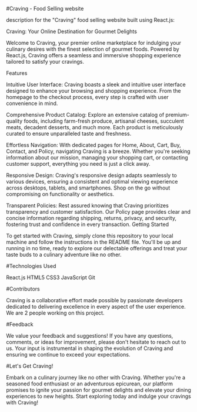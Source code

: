 #Craving - Food Selling website

description for the "Craving" food selling website built using React.js:

Craving: Your Online Destination for Gourmet Delights

Welcome to Craving, your premier online marketplace for indulging your culinary desires with the finest selection of gourmet foods. Powered by React.js, Craving offers a seamless and immersive shopping experience tailored to satisfy your cravings.

Features

Intuitive User Interface: Craving boasts a sleek and intuitive user interface designed to enhance your browsing and shopping experience. From the homepage to the checkout process, every step is crafted with user convenience in mind.

Comprehensive Product Catalog: Explore an extensive catalog of premium-quality foods, including farm-fresh produce, artisanal cheeses, succulent meats, decadent desserts, and much more. Each product is meticulously curated to ensure unparalleled taste and freshness.

Effortless Navigation: With dedicated pages for Home, About, Cart, Buy, Contact, and Policy, navigating Craving is a breeze. Whether you're seeking information about our mission, managing your shopping cart, or contacting customer support, everything you need is just a click away.

Responsive Design: Craving's responsive design adapts seamlessly to various devices, ensuring a consistent and optimal viewing experience across desktops, tablets, and smartphones. Shop on the go without compromising on functionality or aesthetics.

Transparent Policies: Rest assured knowing that Craving prioritizes transparency and customer satisfaction. Our Policy page provides clear and concise information regarding shipping, returns, privacy, and security, fostering trust and confidence in every transaction.
Getting Started

To get started with Craving, simply clone this repository to your local machine and follow the instructions in the README file. You'll be up and running in no time, ready to explore our delectable offerings and treat your taste buds to a culinary adventure like no other.

#Technologies Used

React.js
HTML5
CSS3
JavaScript
Git

#Contributors

Craving is a collaborative effort made possible by passionate developers dedicated to delivering excellence in every aspect of the user experience. We are 2 people working on this project.

#Feedback

We value your feedback and suggestions! If you have any questions, comments, or ideas for improvement, please don't hesitate to reach out to us. Your input is instrumental in shaping the evolution of Craving and ensuring we continue to exceed your expectations.

#Let's Get Craving!

Embark on a culinary journey like no other with Craving. Whether you're a seasoned food enthusiast or an adventurous epicurean, our platform promises to ignite your passion for gourmet delights and elevate your dining experiences to new heights. Start exploring today and indulge your cravings with Craving!
